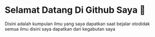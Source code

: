 # Selamat Datang Di Github Saya 👋
Disini adalah kumpulan ilmu yang saya dapatkan saat bejalar otodidak
semua ilmu disini saya dapatkan dari kegabutan saya

<!--
**NiaNyaa/NiaNyaa** is a ✨ _special_ ✨ repository because its `README.md` (this file) appears on your GitHub profile.

Here are some ideas to get you started:

- 🔭 I’m currently working on ...
- 🌱 I’m currently learning ...
- 👯 I’m looking to collaborate on ...
- 🤔 I’m looking for help with ...
- 💬 Ask me about ...
- 📫 How to reach me: ...
- 😄 Pronouns: ...
- ⚡ Fun fact: ...
-->

